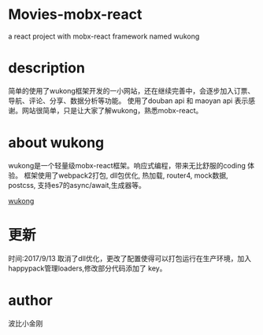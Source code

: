 # Movies-mobx-react
a react project with mobx-react framework named wukong

# description
简单的使用了wukong框架开发的一小网站，还在继续完善中，会逐步加入订票、导航、评论、分享、数据分析等功能。
使用了douban api 和 maoyan api 表示感谢。网站很简单，只是让大家了解wukong，熟悉mobx-react。

# about wukong
wukong是一个轻量级mobx-react框架。响应式编程，带来无比舒服的coding 体验。
框架使用了webpack2打包, dll包优化, 热加载, router4, mock数据, postcss, 支持es7的async/await,生成器等。 

<a href="https://github.com/cbbfcd/wukong.git">wukong</a>

# 更新

时间:2017/9/13   取消了dll优化，更改了配置使得可以打包运行在生产环境，加入happypack管理loaders,修改部分代码添加了 key。

# author
波比小金刚
